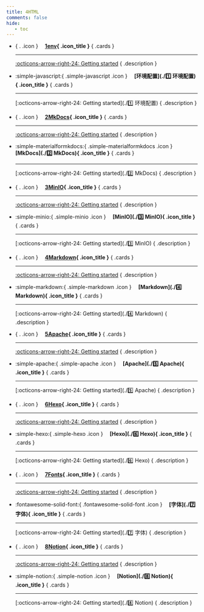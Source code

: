 ```yaml
---
title: 4HTML
comments: false
hide:
   - toc
---
```


<div class="grid cards index-info" markdown>

-   { . .icon } &ensp;&ensp;__[1env](./1env){ .icon_title }__
{ .cards }

	---

	

	[:octicons-arrow-right-24: Getting started](./1env)
{ .description }

-   :simple-javascript:{ .simple-javascript .icon } &ensp;&ensp;__[环境配置](./1️⃣ 环境配置){ .icon_title }__
{ .cards }

	---

	

	[:octicons-arrow-right-24: Getting started](./1️⃣ 环境配置)
{ .description }

-   { . .icon } &ensp;&ensp;__[2MkDocs](./2MkDocs){ .icon_title }__
{ .cards }

	---

	

	[:octicons-arrow-right-24: Getting started](./2MkDocs)
{ .description }

-   :simple-materialformkdocs:{ .simple-materialformkdocs .icon } &ensp;&ensp;__[MkDocs](./2️⃣ MkDocs){ .icon_title }__
{ .cards }

	---

	

	[:octicons-arrow-right-24: Getting started](./2️⃣ MkDocs)
{ .description }

-   { . .icon } &ensp;&ensp;__[3MinIO](./3MinIO){ .icon_title }__
{ .cards }

	---

	

	[:octicons-arrow-right-24: Getting started](./3MinIO)
{ .description }

-   :simple-minio:{ .simple-minio .icon } &ensp;&ensp;__[MinIO](./3️⃣ MinIO){ .icon_title }__
{ .cards }

	---

	

	[:octicons-arrow-right-24: Getting started](./3️⃣ MinIO)
{ .description }

-   { . .icon } &ensp;&ensp;__[4Markdown](./4Markdown){ .icon_title }__
{ .cards }

	---

	

	[:octicons-arrow-right-24: Getting started](./4Markdown)
{ .description }

-   :simple-markdown:{ .simple-markdown .icon } &ensp;&ensp;__[Markdown](./4️⃣ Markdown){ .icon_title }__
{ .cards }

	---

	

	[:octicons-arrow-right-24: Getting started](./4️⃣ Markdown)
{ .description }

-   { . .icon } &ensp;&ensp;__[5Apache](./5Apache){ .icon_title }__
{ .cards }

	---

	

	[:octicons-arrow-right-24: Getting started](./5Apache)
{ .description }

-   :simple-apache:{ .simple-apache .icon } &ensp;&ensp;__[Apache](./5️⃣ Apache){ .icon_title }__
{ .cards }

	---

	

	[:octicons-arrow-right-24: Getting started](./5️⃣ Apache)
{ .description }

-   { . .icon } &ensp;&ensp;__[6Hexo](./6Hexo){ .icon_title }__
{ .cards }

	---

	

	[:octicons-arrow-right-24: Getting started](./6Hexo)
{ .description }

-   :simple-hexo:{ .simple-hexo .icon } &ensp;&ensp;__[Hexo](./6️⃣ Hexo){ .icon_title }__
{ .cards }

	---

	

	[:octicons-arrow-right-24: Getting started](./6️⃣ Hexo)
{ .description }

-   { . .icon } &ensp;&ensp;__[7Fonts](./7Fonts){ .icon_title }__
{ .cards }

	---

	

	[:octicons-arrow-right-24: Getting started](./7Fonts)
{ .description }

-   :fontawesome-solid-font:{ .fontawesome-solid-font .icon } &ensp;&ensp;__[字体](./7️⃣ 字体){ .icon_title }__
{ .cards }

	---

	

	[:octicons-arrow-right-24: Getting started](./7️⃣ 字体)
{ .description }

-   { . .icon } &ensp;&ensp;__[8Notion](./8Notion){ .icon_title }__
{ .cards }

	---

	

	[:octicons-arrow-right-24: Getting started](./8Notion)
{ .description }

-   :simple-notion:{ .simple-notion .icon } &ensp;&ensp;__[Notion](./8️⃣ Notion){ .icon_title }__
{ .cards }

	---

	

	[:octicons-arrow-right-24: Getting started](./8️⃣ Notion)
{ .description }

</div>